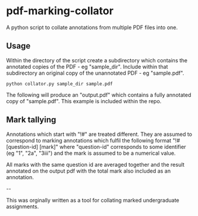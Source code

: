 # pdf-marking-collator
A python script to collate annotations from multiple PDF files into one.

## Usage
Within the directory of the script create a subdirectory which contains the annotated copies of the PDF - eg "sample_dir". Include within that subdirectory an original copy of the unannotated PDF - eg "sample.pdf". 
```
python collator.py sample_dir sample.pdf
```
The following will produce an "output.pdf" which contains a fully annotated copy of "sample.pdf". This example is included within the repo.

## Mark tallying
Annotations which start with "!#" are treated different. They are assumed to correspond to marking annotations which fulfil the following format "!# \[question-id\] \[mark\]" where "question-id" corresponds to some identifier (eg "1", "2a", "3iii") and the mark is assumed to be a numerical value.

All marks with the same question id are averaged together and the result annotated on the output pdf with the total mark also included as an annotation.

--

This was orginally written as a tool for collating marked undergraduate assignments.
